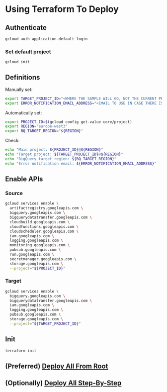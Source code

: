 # Using Terraform To Deploy

## Authenticate

```bash
gcloud auth application-default login
```

### Set default project

```bash
gcloud init
```

## Definitions

Manually set:

```bash
export TARGET_PROJECT_ID="<WHERE THE SAMPLE WILL GO, NOT THE CURRENT PROJECT ID>"
export ERROR_NOTIFICATION_EMAIL_ADDRESS="<EMAIL TO USE IN CASE THERE IS AN UNCAUGHT EXCEPTION>"
```

Automatically set:

```bash
export PROJECT_ID=$(gcloud config get-value core/project)
export REGION="europe-west3"
export BQ_TARGET_REGION="${REGION}"
```

Check:

```bash
echo "Main project: ${PROJECT_ID}@${REGION}"
echo "Target project: ${TARGET_PROJECT_ID}@${REGION}"
echo "BigQuery target region: ${BQ_TARGET_REGION}"
echo "Error notification email: ${ERROR_NOTIFICATION_EMAIL_ADDRESS}"
```

## Enable APIs

### Source

```bash
gcloud services enable \
  artifactregistry.googleapis.com \
  bigquery.googleapis.com \
  bigquerydatatransfer.googleapis.com \
  cloudbuild.googleapis.com \
  cloudfunctions.googleapis.com \
  cloudscheduler.googleapis.com \
  iam.googleapis.com \
  logging.googleapis.com \
  monitoring.googleapis.com \
  pubsub.googleapis.com \
  run.googleapis.com \
  secretmanager.googleapis.com \
  storage.googleapis.com \
  --project="${PROJECT_ID}"
```

### Target

```bash
gcloud services enable \
  bigquery.googleapis.com \
  bigquerydatatransfer.googleapis.com \
  iam.googleapis.com \
  logging.googleapis.com \
  pubsub.googleapis.com \
  storage.googleapis.com \
  --project="${TARGET_PROJECT_ID}"
```

## Init

```bash
terraform init
```

## (Preferred) [Deploy All From Root](./DEPLOY.md)

## (Optionally) [Deploy All Step-By-Step](./DEPLOY_MANUAL.md)
